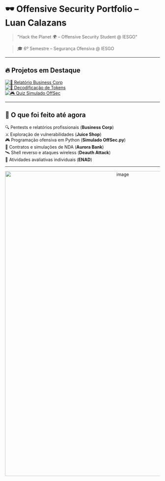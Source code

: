 # 🕶️ Offensive Security Portfolio – Luan Calazans

> "Hack the Planet 🌍 – Offensive Security Student @ IESGO"

> 🎓 6º Semestre – Segurança Ofensiva @ IESGO  
---

  ## 🔥 Projetos em Destaque

<p align="center">

  [![📑 Relatório Business Corp](https://img.shields.io/badge/Relatório-Business%20Corp-critical?style=for-the-badge&logo=github)](https://github.com/Luanqmata/IESGO-Security-6Sem/tree/main/Sprint2_Business_Corp/Relatorio)  
  [![🔐 Decodificação de Tokens](https://img.shields.io/badge/Decodificação-Tokens-blueviolet?style=for-the-badge&logo=python&logoColor=white)](#)  
  [![🎮 Quiz Simulado OffSec](https://img.shields.io/badge/Quiz-Simulado%20OffSec-success?style=for-the-badge&logo=python&logoColor=white)](#)  

</p>

---

## 🧾 O que foi feito até agora

<p align="center">

  🔍 Pentests e relatórios profissionais (**Business Corp**)  
  ⚔️ Exploração de vulnerabilidades (**Juice Shop**)  
  🎮 Programação ofensiva em Python (**Simulado OffSec.py**)  
  📜 Contratos e simulações de NDA (**Aurora Bank**)  
  🛰️ Shell reverso e ataques wireless (**Deauth Attack**)  
  📝 Atividades avaliativas individuais (**ENAD**)  

</p>

---

<p align="center">
  <img width="750" height="991" alt="image" src="https://github.com/user-attachments/assets/ccfd6954-be4c-413f-afd6-5509ca1c9f23" />
</p>
